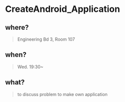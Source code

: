 # CreateAndroid_Application

## where? 
> Engineering Bd 3, Room 107
## when? 
> Wed. 19:30~ 
## what? 
> to discuss problem to make own application 
